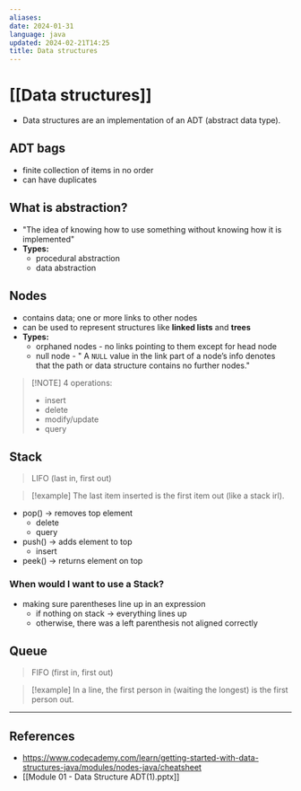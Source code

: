 ```yaml
---
aliases: 
date: 2024-01-31
language: java
updated: 2024-02-21T14:25
title: Data structures
---
```

# [[Data structures]]
- Data structures are an implementation of an ADT (abstract data type).
## ADT bags
- finite collection of items in no order
- can have duplicates
## What is abstraction?
- "The idea of knowing how to use something without knowing how it is implemented"
- **Types:**
	- procedural abstraction
	- data abstraction

## Nodes
- contains data; one or more links to other nodes
- can be used to represent structures like **linked lists** and **trees**
- **Types:**
	- orphaned nodes - no links pointing to them except for head node
	- null node - " A `NULL` value in the link part of a node’s info denotes that the path or data structure contains no further nodes."


> [!NOTE] 4 operations:
> - insert
> - delete
> - modify/update
> - query

## Stack
> LIFO (last in, first out)

> [!example]
> The last item inserted is the first item out (like a stack irl).

- pop() -> removes top element
	- delete
	- query
- push() -> adds element to top
	- insert
- peek() -> returns element on top

### When would I want to use a Stack?
- making sure parentheses line up in an expression
	- if nothing on stack -> everything lines up
	- otherwise, there was a left parenthesis not aligned correctly

## Queue
> FIFO (first in, first out)

> [!example]
> In a line, the first person in (waiting the longest) is the first person out.



___
## References
- https://www.codecademy.com/learn/getting-started-with-data-structures-java/modules/nodes-java/cheatsheet
- [[Module 01 - Data Structure ADT(1).pptx]]